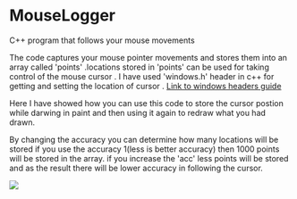 # MouseLogger
C++ program that follows your mouse movements

The code captures your mouse pointer movements and stores them into an array called 'points' .locations stored in 'points' can be used for taking control of the mouse cursor .
I have used 'windows.h' header in c++ for getting and setting the location of cursor .
 [Link to windows headers guide](https://docs.microsoft.com/en-us/windows/desktop/winprog/using-the-windows-headers)

Here I have showed how you can use this code to store the cursor postion while darwing in paint and then using it again to redraw what you had drawn.

By changing the accuracy you can determine how many locations will be stored if you use the accuracy 1(less is better accuracy) then 1000 points will be stored in the array.
if you increase the 'acc' less points will be stored and as the result there will be lower accuracy in following the cursor.

![](http://www.mediafire.com/view/zzbz6adqju2k92u/bandicam20190205121347307.gif)
